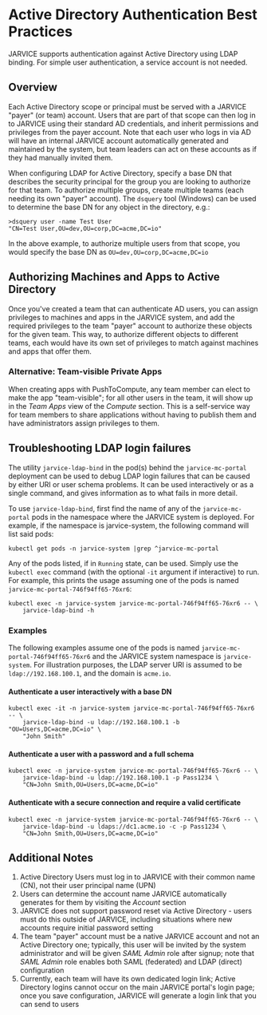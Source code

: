 # Active Directory Authentication Best Practices

JARVICE supports authentication against Active Directory using LDAP binding.  For simple user authentication, a service account is not needed.

## Overview

Each Active Directory scope or principal must be served with a JARVICE "payer" (or team) account.  Users that are part of that scope can then log in to JARVICE using their standard AD credentials, and inherit permissions and privileges from the payer account.  Note that each user who logs in via AD will have an internal JARVICE account automatically generated and maintained by the system, but team leaders can act on these accounts as if they had manually invited them.

When configuring LDAP for Active Directory, specify a base DN that describes the security principal for the group you are looking to authorize for that team.  To authorize multiple groups, create multiple teams (each needing its own "payer" account).  The ```dsquery``` tool (Windows) can be used to determine the base DN for any object in the directory, e.g.:

```
>dsquery user -name Test User
"CN=Test User,OU=dev,OU=corp,DC=acme,DC=io"
```

In the above example, to authorize multiple users from that scope, you would specify the base DN as `OU=dev,OU=corp,DC=acme,DC=io`

## Authorizing Machines and Apps to Active Directory

Once you've created a team that can authenticate AD users, you can assign privileges to machines and apps in the JARVICE system, and add the required privileges to the team "payer" account to authorize these objects for the given team.  This way, to authorize different objects to different teams, each would have its own set of privileges to match against machines and apps that offer them.

### Alternative: Team-visible Private Apps

When creating apps with PushToCompute, any team member can elect to make the app "team-visible"; for all other users in the team, it will show up in the *Team Apps* view of the *Compute* section.  This is a self-service way for team members to share applications without having to publish them and have administrators assign privileges to them.

## Troubleshooting LDAP login failures

The utility `jarvice-ldap-bind` in the pod(s) behind the `jarvice-mc-portal` deployment can be used to debug LDAP login failures that can be caused by either URI or user schema problems.  It can be used interactively or as a single command, and gives information as to what fails in more detail.

To use `jarvice-ldap-bind`, first find the name of any of the `jarvice-mc-portal` pods in the namespace where the JARVICE system is deployed.  For example, if the namespace is jarvice-system, the following command will list said pods:

```kubectl get pods -n jarvice-system |grep ^jarvice-mc-portal```

Any of the pods listed, if in `Running` state, can be used.  Simply use the `kubectl exec` command (with the optional `-it` argument if interactive) to run.  For example, this prints the usage assuming one of the pods is named `jarvice-mc-portal-746f94ff65-76xr6`:

```
kubectl exec -n jarvice-system jarvice-mc-portal-746f94ff65-76xr6 -- \
    jarvice-ldap-bind -h
```

### Examples

The following examples assume one of the pods is named `jarvice-mc-portal-746f94ff65-76xr6` and the JARVICE system namespace is `jarvice-system`.  For illustration purposes, the LDAP server URI is assumed to be `ldap://192.168.100.1`, and the domain is ```acme.io```.

#### Authenticate a user interactively with a base DN

```
kubectl exec -it -n jarvice-system jarvice-mc-portal-746f94ff65-76xr6 -- \
    jarvice-ldap-bind -u ldap://192.168.100.1 -b "OU=Users,DC=acme,DC=io" \
    "John Smith"
```

#### Authenticate a user with a password and a full schema

```
kubectl exec -n jarvice-system jarvice-mc-portal-746f94ff65-76xr6 -- \
    jarvice-ldap-bind -u ldap://192.168.100.1 -p Pass1234 \
    "CN=John Smith,OU=Users,DC=acme,DC=io"
```

#### Authenticate with a secure connection and require a valid certificate

```
kubectl exec -n jarvice-system jarvice-mc-portal-746f94ff65-76xr6 -- \
    jarvice-ldap-bind -u ldaps://dc1.acme.io -c -p Pass1234 \
    "CN=John Smith,OU=Users,DC=acme,DC=io"
```


## Additional Notes

1. Active Directory Users must log in to JARVICE with their common name (CN), not their user principal name (UPN)
2. Users can determine the account name JARVICE automatically generates for them by visiting the *Account* section
3. JARVICE does not support password reset via Active Directory - users must do this outside of JARVICE, including situations where new accounts require initial password setting
4. The team "payer" account must be a native JARVICE account and not an Active Directory one; typically, this user will be invited by the system administrator and will be given *SAML Admin* role after signup; note that *SAML Admin* role enables both SAML (federated) and LDAP (direct) configuration
5. Currently, each team will have its own dedicated login link; Active Directory logins cannot occur on the main JARVICE portal's login page; once you save configuration, JARVICE will generate a login link that you can send to users

